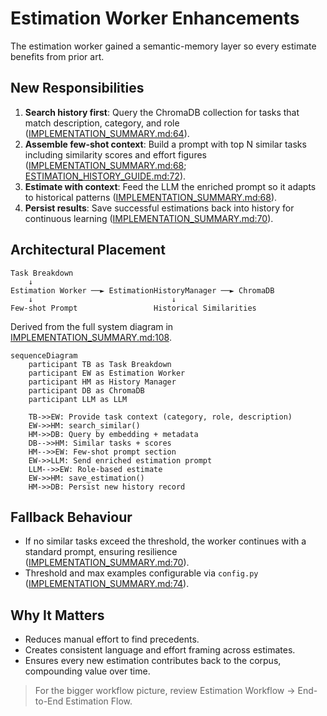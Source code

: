 # Estimation Worker Enhancements

The estimation worker gained a semantic-memory layer so every estimate benefits from prior art.

## New Responsibilities
1. **Search history first**: Query the ChromaDB collection for tasks that match description, category, and role ([IMPLEMENTATION_SUMMARY.md:64](../../IMPLEMENTATION_SUMMARY.md:64)).
2. **Assemble few-shot context**: Build a prompt with top N similar tasks including similarity scores and effort figures ([IMPLEMENTATION_SUMMARY.md:68](../../IMPLEMENTATION_SUMMARY.md:68); [ESTIMATION_HISTORY_GUIDE.md:72](../../ESTIMATION_HISTORY_GUIDE.md:72)).
3. **Estimate with context**: Feed the LLM the enriched prompt so it adapts to historical patterns ([IMPLEMENTATION_SUMMARY.md:68](../../IMPLEMENTATION_SUMMARY.md:68)).
4. **Persist results**: Save successful estimations back into history for continuous learning ([IMPLEMENTATION_SUMMARY.md:70](../../IMPLEMENTATION_SUMMARY.md:70)).

## Architectural Placement
```
Task Breakdown
    ↓
Estimation Worker ──► EstimationHistoryManager ──► ChromaDB
    ↓                               ↓
Few-shot Prompt                 Historical Similarities
```
Derived from the full system diagram in [IMPLEMENTATION_SUMMARY.md:108](../../IMPLEMENTATION_SUMMARY.md:108).

```mermaid
sequenceDiagram
    participant TB as Task Breakdown
    participant EW as Estimation Worker
    participant HM as History Manager
    participant DB as ChromaDB
    participant LLM as LLM

    TB->>EW: Provide task context (category, role, description)
    EW->>HM: search_similar()
    HM->>DB: Query by embedding + metadata
    DB-->>HM: Similar tasks + scores
    HM-->>EW: Few-shot prompt section
    EW->>LLM: Send enriched estimation prompt
    LLM-->>EW: Role-based estimate
    EW->>HM: save_estimation()
    HM->>DB: Persist new history record
```

## Fallback Behaviour
- If no similar tasks exceed the threshold, the worker continues with a standard prompt, ensuring resilience ([IMPLEMENTATION_SUMMARY.md:70](../../IMPLEMENTATION_SUMMARY.md:70)).
- Threshold and max examples configurable via `config.py` ([IMPLEMENTATION_SUMMARY.md:74](../../IMPLEMENTATION_SUMMARY.md:74)).

## Why It Matters
- Reduces manual effort to find precedents.
- Creates consistent language and effort framing across estimates.
- Ensures every new estimation contributes back to the corpus, compounding value over time.

> For the bigger workflow picture, review Estimation Workflow → End-to-End Estimation Flow.
